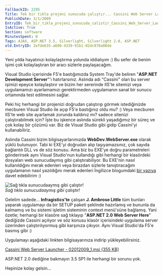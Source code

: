 ```yaml
---
FallbackID: 2295
Title: Tek bir tıkla projeni sunucuda çalıştır... Cassini Web Server Launcher
PublishDate: 3/1/2009
EntryID: Tek_bir_tikla_projeni_sunucuda_calistir_Cassini_Web_Server_Launcher
IsActive: True
Section: software
MinutesSpent: 0
Tags: AJAX, ASP.NET 3.5, Silverlight, Silverlight 2.0, ASP.NET
old.EntryID: 2efde635-a690-4339-91b1-02dc870a08de
---
```

Yeni yılda hayatınızı kolaylaştırma yolunda iddialıyım :) Bu sefer de
benim işimi çok kolaylaştıran bir aracı sizlerle paylaşacağım.

Visual Studio içerisinde F5'e bastığımızda System Tray'de beliren
"**ASP.NET Development Server**"'ı hatırlarsınız. Aslında adı "Cassini"
olan bu server işimizi epeyce kolaylaştırır ve bizim her sererinde
IIS'te sitemizi veya uygulamamızı ayarlamamızı gerektirmeden uygulamanın
sanal bir sunucu ortamında test edilmesini sağlar.

Peki hiç herhangi bir projenizi doğrudan çalıştırıp görmek istediğinizde
mecburen Visual Studio ile açıp F5'e bastığınız oldu mu? :) Veya
mecburen IIS'te web site ayarlamak zorunda kaldınız mı? sadece sitenizi
çalıştırabilmek için? İşte bu işkence aslında sürekli yaşadığımız bir
süreç ve çok kolay bir çözümü var. Biz de Visual Studio gibi gidip
Cassini'yi kullanabiliriz.

Aslında Cassini bizim bilgisayarlarımızda **WebDev.WebServer.exe**
olarak yüklü bulunuyor. Tabi ki EXE'yi doğrudan alıp taşıyamazsınız, çok
sayıda bağlantılı DLL vs de söz konusu. Ama biz bu EXE'ye doğru
parametreleri gönderirsek aynı Visual Studio'nun kullandığı gibi
herhangi bir klasördeki dosyaları web sunucudaymış gibi
çalıştırabiliyor. Bu EXE'nin nasıl kullanıldığını merak edenleri veya
birazdan sizlerle tanıştıracağım uygulamanın nasıl yazıldığını merak
edenleri İngilizce blogumdaki [bir
yazıya](http://daron.yondem.com/en/post/3dd88a31-b300-4849-9243-9f1ab3d22597)
davet edebilirim :)

![Sağ tıkla sunucudaaymış gibi
çalıştır!](http://cdn.daron.yondem.com/assets/2295/02012009_2.png)\
*Sağ tıkla sunucudaaymış gibi çalıştır!*

Gelelim sadede... **Infragistics'te** çalışan **J. Ambrose Little** tüm
bunları yaparak uygulamayı da bir SETUP paketi şeklinde hazırlamış ve
bununla da kalmamış ve bu sistemi işletim sisteminin context menü'süne
bağlamış. Yani özetle; herhangi bir klasöre sağ tıklayıp "**ASP.NET 2.0
Web Server Here**" dediğizde Cassini açılıyor ve söz konusu klasör
içerisindeki uygulama server üzerinden çalıştırılıyormuş gibi karşınıza
çıkıyor. Aynı Visual Studio'da F5'e basmış gibi :)

Uygulamayı aşağıdaki linkten bilgisayarınıza indirip yükleyebilirsiniz.

[Cassini Web Server Launcher - 02012009\_1.msi (355
KB)](http://cdn.daron.yondem.com/assets/2295/02012009_1.msi)

ASP.NET 2.0 dediğine bakmayın 3.5 SP1 ile herhangi bir sorunu yok.

Hepinize kolay gelsin...


